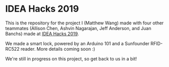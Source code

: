 # IDEA Hacks 2019

This is the repository for the project I (Matthew Wang) made with four other teammates (Allison Chen, Ashvin Nagarajan, Jeff Anderson, and Juan Banchs) made at [IDEA Hacks 2019](http://www.ideahacks.la).

We made a smart lock, powered by an Arduino 101 and a Sunfounder RFID-RC522 reader. More details coming soon :)

We're still in progress on this project, so get back to us in a bit!
